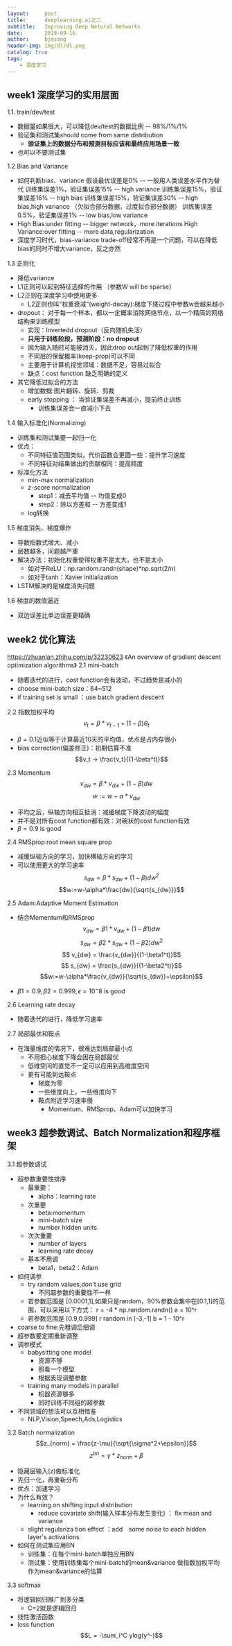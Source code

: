 ```yaml
---
layout:     post
title:      deeplearning.ai之二
subtitle:   Improving Deep Netural Networks
date:       2019-09-16
author:     bjmsong
header-img: img/dl/dl.png
catalog: true
tags:
    - 深度学习
---
```



## week1 深度学习的实用层面
1.1. train/dev/test
- 数据量如果很大，可以降低dev/test的数据比例 -- 98%/1%/1%
- 验证集和测试集should come from same distribution
  - **验证集上的数据分布和预测目标应该和最终应用场景一致**
- 也可以不要测试集

1.2 Bias and Variance
- 如何判断bias、variance
  假设最优误差是0% -- 一般用人类误差水平作为替代
  训练集误差1%，验证集误差15% -- high variance
  训练集误差15%，验证集误差16% -- high bias
  训练集误差15%，验证集误差30% -- high bias,high variance  （欠拟合部分数据，过度拟合部分数据）
  训练集误差0.5%，验证集误差1% -- low bias,low variance
- High Bias:under fitting -- bigger network，more iterations
  High Variance:over fitting -- more data,regularization
- 深度学习时代，bias-variance trade-off经常不再是一个问题，可以在降低bias的同时不增大variance，反之亦然

1.3 正则化
- 降低variance
- L1正则可以起到特征选择的作用 （参数W will be sparse）
- L2正则在深度学习中使用更多
  - L2正则也叫“权重衰减”(weight-decay):梯度下降过程中参数w会越来越小
- dropout： 对于每一个样本，都以一定概率消除网络节点，以一个精简的网络结构来训练模型
  - 实现：Invertedd dropout（反向随机失活）
  - **只用于训练阶段，预测阶段：no dropout**
  - 因为输入随时可能被消灭，因此drop out起到了降低权重的作用
  - 不同层的保留概率(keep-prop)可以不同
  - 主要用于计算机视觉领域：数据不足，容易过拟合
  - 缺点：cost function 缺乏明确的定义
- 其它降低过拟合的方法
  - 增加数据:图片翻转、旋转、剪裁
  - early stopping ： 当验证集误差不再减小，提前终止训练
    - 训练集误差会一直减小下去

1.4 输入标准化(Normalizing)
- 训练集和测试集要一起归一化
- 优点：
  - 不同特征值范围类似，代价函数会更圆一些：提升学习速度
  - 不同特征对结果做出的贡献相同：提高精度
- 标准化方法
  - min-max normalization
  - z-score normalization
    - step1：减去平均值  -- 均值变成0
    - step2：除以方差和  -- 方差变成1
  - log转换

1.5 梯度消失、梯度爆炸
- 导数指数式增大、减小
- 层数越多，问题越严重
- 解决办法：初始化权重使得权重不是太大，也不是太小
  - 如对于ReLU：np.random.randn(shape)*np.sqrt(2/n)
  - 如对于tanh：Xavier initialization
- LSTM解决的是梯度消失问题

1.6 梯度的数值逼近
- 双边误差比单边误差更精确

## week2 优化算法
https://zhuanlan.zhihu.com/p/32230623
《An overview of gradient descent optimization algorithms》
2.1 mini-batch
- 随着迭代的进行，cost function会有波动，不过趋势是减小的  
- choose mini-batch size：64~512
- if training set is small ：use batch gradient descent
  
2.2 指数加权平均
$$v_t=\beta*v_{t-1}+(1-\beta)\theta_t$$
- $\beta=0.1$近似等于计算最近10天的平均值，优点是占内存很小
- bias correction(偏差修正)：初期估算不准
  $$v_t -> \frac{v_t}{(1-\beta^t)}$$

2.3 Momentum
$$v_{dw}=\beta*v_{dw}+(1-\beta)dw$$
$$w:=w-\alpha*v_{dw}$$
- 平均之后，纵轴方向相互抵消：减缓梯度下降波动的幅度
- 并不是对所有cost function都有效：对碗状的cost function有效
- $\beta=0.9$ is good

2.4 RMSprop:root mean square prop
- 减缓纵轴方向的学习，加快横轴方向的学习
- 可以使用更大的学习速率
$$s_{dw}=\beta*s_{dw}+(1-\beta)dw^2$$
$$w:=w-\alpha*\frac{dw}{\sqrt{s_{dw}}}$$

2.5 Adam:Adaptive Moment Estimation
- 结合Momentum和RMSprop
$$v_{dw}=\beta1*v_{dw}+(1-\beta1)dw$$
$$s_{dw}=\beta2*s_{dw}+(1-\beta2)dw^2$$
$$ v_{dw} = \frac{v_{dw}}{(1-\beta1^t)}$$
$$ s_{dw} = \frac{s_{dw}}{(1-\beta2^t)}$$
$$w:=w-\alpha*\frac{v_{dw}}{\sqrt{s_{dw}}+\epsilon}$$

- $\beta1=0.9,\beta2=0.999,\epsilon=10^-8$ is good

2.6 Learning rate decay
- 随着迭代的进行，降低学习速率

2.7 局部最优和鞍点
- 在海量维度的情况下，很难达到局部最小点 
  - 不用担心梯度下降会困在局部最优
  - 低维空间的直觉不一定可以应用到高维度空间
  - 更有可能到达鞍点
    - 梯度为零
    - 一些维度向上，一些维度向下
    - 鞍点附近学习速率慢
      - Momentum、RMSprop、Adam可以加快学习


## week3 超参数调试、Batch Normalization和程序框架
3.1 超参数调试
- 超参数重要性排序
  - 最重要：
    - alpha：learning rate
  - 次重要
    - beta:momentum
    - mini-batch size
    - number hidden units
  - 次次重要
    - number of layers
    - learning rate decay
  - 基本不用调
    - beta1，beta2：Adam
- 如何调参
  - try random values,don't use grid
    - 不同超参数的重要性不一样
  - 若参数范围是 [0.0001,1],如果只是random，90%参数会集中在[0.1,1]的范围，可以采用以下方式：
      r = -4 * np.random.randn()
      a = 10^r
  - 若参数范围是 [0.9,0.999]
      r random in [-3,-1]
      b = 1 - 10^r
- coarse to fine:先粗调后细调
- 超参数要定期重新调整
- 调参模式
  - babysitting one model
    - 资源不够
    - 照看一个模型
    - 根据表现调整参数
  - training many models in parallel
    - 机器资源够多
    - 同时训练不同组的超参数
- 不同领域的想法可以互相借鉴
  - NLP,Vision,Speech,Ads,Logistics

3.2 Batch normalization
$$z_{norm} = \frac{z-\mu}{\sqrt{\sigma^2+\epsilon}}$$
$$z^{bn}=\gamma*z_{norm}+\beta$$
- 隐藏层输入(z)做标准化
- 先归一化，再重新分布
- 优点：加速学习
- 为什么有效？
    - learning on shifting input distribution
        - reduce covariate shift(输入样本分布发生变化) ： fix mean and variance
    - slight regulariza tion effect ：add　some noise to each hidden layer's activations
- 如何在测试集应用BN 
    - 训练集：在每个mini-batch单独应用BN
    - 测试集：使用训练集每个mini-batch的mean&variance 做指数加权平均 作为mean&variance的估算

3.3 softmax
- 将逻辑回归推广到多分类
   - C=2就是逻辑回归
- 线性激活函数
- loss function
  $$L = -\sum_i^C ylog(y^-)$$ 

